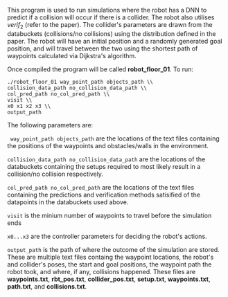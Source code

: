 This program is used to run simulations where the robot has a DNN to predict if a collision will occur if there is a collider. The robot also utilises $verif_{2}$ (refer to the paper). The collider's parameters are drawn from the databuckets (collisions/no collisions) using the distribution defined in the paper. The robot will have an initial position and a randomly generated goal position, and will travel between the two using the shortest path of waypoints calculated via Dijkstra's algorithm.

Once compiled the program will be called **robot_floor_01**. To run:

```
./robot_floor_01 way_point_path objects_path \\
collision_data_path no_collision_data_path \\
col_pred_path no_col_pred_path \\
visit \\
x0 x1 x2 x3 \\
output_path
```

The following parameters are:

``` way_point_path objects_path``` are the locations of the text files containing the positions of the waypoints and obstacles/walls in the environment.

```collision_data_path no_collision_data_path``` are the locations of the databuckets containing the setups required to most likely result in a collision/no collision respectively.

```col_pred_path no_col_pred_path``` are the locations of the text files containing the predictions and verification methods satisified of the datapoints in the databuckets used above.

```visit``` is the minium number of waypoints to travel before the simulation ends

```x0...x3``` are the controller parameters for deciding the robot's actions.

```output_path``` is the path of where the outcome of the simulation are stored. These are multiple text files containg the waypoint locations, the robot's and collider's poses, the start and goal positions, the waypoint path the robot took, and where, if any, collisions happened. These files are **waypoints.txt**, **rbt_pos.txt**, **collider_pos.txt**, **setup.txt**, **waypoints.txt**, **path.txt**, and **collisions.txt**.